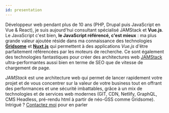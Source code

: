 ```yaml
---
id: presentation
---
```


Développeur web pendant plus de 10 ans (PHP, Drupal puis JavaScript en Vue & React), je suis aujourd'hui consultant spécialisé JAMStack et **Vue.js**. Le JavaScript c'est bien, **le JavaScript référencé, c'est mieux** : ma plus grande valeur ajoutée réside dans ma connaissance des technologies [**Gridsome**](https://gridsome.org/) et [**Nuxt.js**](https://nuxtjs.org/) qui permettent à des applications _Vue.js_ d'être parfaitement référencées par les moteurs de recherche. Ce sont également des technologies fantastiques pour créer des architectures web [JAMStack](https://jamstack.org/) ultra-performantes aussi bien en terme de SEO que de vitesse de chargement de page.

_JAMStack_ est une architecture web qui permet de lancer rapidement votre projet et de vous concentrer sur la valeur de votre business tout en offrant des performances et une sécurité imbattables, grâce à un mix de technologies et de services web modernes (GIT, CDN, Netlify, GraphQL, CMS Headless, pré-rendu html à partir de néo-GSS comme Gridsome). Intrigué ? <a href="/contact">Contactez moi</a> pour en parler
